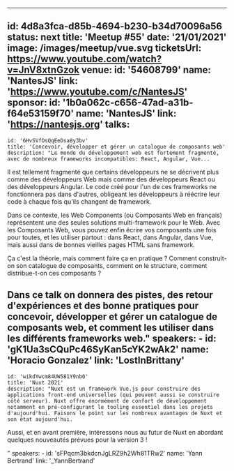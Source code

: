 ---
id: 4d8a3fca-d85b-4694-b230-b34d70096a56
status: next
title: 'Meetup #55'
date: '21/01/2021'
image: /images/meetup/vue.svg
ticketsUrl: https://www.youtube.com/watch?v=JnV8xtnGzok 
venue:
  id: '54608799'
  name: 'NantesJS'
  link: 'https://www.youtube.com/c/NantesJS'
sponsor:
    id: '1b0a062c-c656-47ad-a31b-f64e53159f70'
    name: 'NantesJS'
    link: 'https://nantesjs.org'
talks:
  -
    id: '6HvSVfOsQqEeDsa8y3bv'
    title: 'Concevoir, développer et gérer un catalogue de composants web'
    description: "Le monde du développement web est fortement fragmenté, avec de nombreux frameworks incompatibles: React, Angular, Vue...

Il est tellement fragmenté que certains développeurs ne se décrivent plus comme des développeurs Web mais comme des développeurs React ou des développeurs Angular. Le code créé pour l'un de ces frameworks ne fonctionnera pas dans d'autres, obligeant les développeurs à réécrire leur code à chaque fois qu'ils changent de framework.

Dans ce contexte, les Web Components (ou Composants Web en français) représentent une des seules solutions multi-framework pour le Web. Avec les Composants Web, vous pouvez enfin écrire vos composants une fois pour toutes, et les utiliser partout : dans React, dans Angular, dans Vue, mais aussi dans de bonnes vieilles pages HTML sans framework.

Ça c'est la théorie, mais comment faire ça en pratique ? Comment construit-on son catalogue de composants, comment on le structure, comment distribue-t-on ces composants ?

Dans ce talk on donnera des pistes, des retour d'expériences et des bonne pratiques pour concevoir, développer et gérer un catalogue de composants web, et comment les utiliser dans les différents frameworks web."
    speakers:
      -
          id: 'gK1Ua3sCQuPc46SyKan5cYK2wAk2'
          name: 'Horacio Gonzalez'
          link: 'LostInBrittany'
  -
    id: 'wikdYwcm84UW581Y9nb0'
    title: 'Nuxt 2021'
    description: "Nuxt est un framework Vue.js pour construire des applications front-end universelles (qui peuvent aussi se construire côté serveur). Nuxt offre énormément de confort de développement notamment en pré-configurant le tooling essentiel dans les projets d'aujourd'hui. Faisons le point sur les nombreux avantages de Nuxt et son état aujourd'hui.

Aussi, et en avant première, intéressons nous au futur de Nuxt en abordant quelques nouveautés prévues pour la version 3 !

"
    speakers:
      -
          id: 'sFPqcm3bkdcnJgLRZ9h2Wh81TRw2'
          name: 'Yann Bertrand'
          link: '_YannBertrand'
